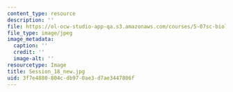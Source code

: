 ```yaml
---
content_type: resource
description: ''
file: https://ol-ocw-studio-app-qa.s3.amazonaws.com/courses/5-07sc-biological-chemistry-i-fall-2013/3f7e4880804cdb970ae3d7ae3447806f_Session_18_new.jpg
file_type: image/jpeg
image_metadata:
  caption: ''
  credit: ''
  image-alt: ''
resourcetype: Image
title: Session_18_new.jpg
uid: 3f7e4880-804c-db97-0ae3-d7ae3447806f
---
```

